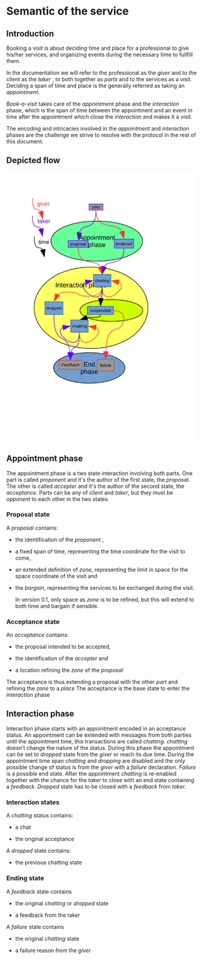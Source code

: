 # Semantic of the service

## Introduction

Booking a visit is about deciding time and place for a professional to give his/her services, and organizing events during the necessary time to fullfill them.

In the documentation we will refer to the professional as the _giver_ and to the client as the _taker_ , to both together as _parts_ and to the services as a _visit_.
Deciding a span of time and place is the generally referred as taking an _appointment_. 

*Book-a-visit* takes care of the _appointment_ phase and the _interaction_ phase, which is the span of time between the appointment and an event in time after the appointment which close the _interaction_ and makes it a _visit_.

The encoding and intricacies involved in the _appointment_ and _interaction_ phases are the challenge we strive to resolve with the protocol in the rest of this document.

## Depicted flow

![flow](book-a-services.svg)

## Appointment phase

The appointment phase is a two state interaction involving both parts.
One part is called _proponent_ and it's the author of the first state, the _proposal_. The other is called _accepter_ and it's the author of the second state, the _acceptance_.
Parts can be any of _client_ and _taker_, but they must be _opponent_ to each other in the two states.

### Proposal state

A _proposal_ contains:

* the identification of the _proponent_ , 

* a fixed span of time, representing the time coordinate for the visit to come, 

* an extended definition of _zone_, representing the limit in space for the space coordinate of the visit and 

* the _bargain_, representing the services to be exchanged during the visit.


    In version 0.1, only space as _zone_ is to be refined, but this will extend to both time and bargain if sensible.


### Acceptance state

An _acceptance_ contains:

* the proposal intended to be accepted,

* the identification of the _accepter_ and

* a location refining the _zone_ of the _proposal_ 

The acceptance is thus extending a proposal with the other _part_ and refining the _zone_ to a _place_ 
The acceptance is the base state to enter the _interaction_ phase


## Interaction phase

Interaction phase starts with an appointment encoded in an acceptance status. An appointment can be extended with messages from both parties until the appointment time, this transactions are called _chatting_. _chatting_ doesn't change the nature of the status.
During this phase the appointment can be set to _dropped_ state from the _giver_ or reach its due time.
During the appointment time span _chatting_ and _dropping_ are disabled and the only possible change of status is from the _giver_ with a _failure_ declaration. _Failure_ is a possible end state.
After the appointment _chatting_ is re-enabled together with the chance for the _taker_ to close with an end state containing a _feedback_.
_Dropped_ state has to be closed with a _feedback_ from _taker_.

### Interaction states

A _chatting_ status contains:

* a chat

* the original acceptance

A _dropped_ state contains:

* the previous chatting state

###  Ending state

A _feedback_ state contains

* the original _chatting_ or _dropped_ state 

* a feedback from the taker

A _failure_ state contains

* the original _chatting_ state

* a failure reason from the _giver_






